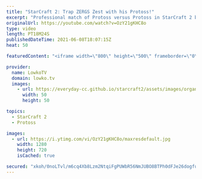 ```yaml
---
title: "StarCraft 2: Trap ZERGS Zest with his Protoss!"
excerpt: "Professional match of Protoss versus Protoss in StarCraft 2 between Zest and Trap, two top level Protoss players.  Support my work on Patreon: http://www.patreon.com/lowkotv Become a YouTube member: https://lowko.tv/join  My second channel: http://lowko.tv/morelowko Lowko Merch: http://lowko.tv/merch"
originalUrl: https://youtube.com/watch?v=OzY21gKHC8o
type: video
length: PT18M24S
publishedDateTime: 2021-06-08T18:07:15Z
heat: 50

featuredContent: "<iframe width=\"800\" height=\"500\" frameborder=\"0\" src=\"https://www.youtube.com/embed/OzY21gKHC8o\" allow=\"accelerometer; autoplay; encrypted-media; gyroscope; picture-in-picture\" allowfullscreen></iframe>"

provider:
  name: LowkoTV
  domain: lowko.tv
  images:
    - url: https://everyday-cc.github.io/starcraft2/assets/images/organizations/lowko.tv-50x50.jpg
      width: 50
      height: 50

topics:
  - StarCraft 2
  - Protoss

images:
  - url: https://i.ytimg.com/vi/OzY21gKHC8o/maxresdefault.jpg
    width: 1280
    height: 720
    isCached: true

secured: "xkoh/0noLTvl/m6cq4Xb8Lzm2NtqiFgPUWbR56NmJUBO8BTPh0dFJe26dogfu1sig/kDU2CrjjBJzecCGta/rHYVOshM/Xfgatj52qcpsY0XlaiDzohspkHtBmTvS/dThxXYYw9YFj456FlIncZshFEBs//wMPzqXRy3bV54y+1gakL9B6+P8lyXpfVdHni3FyKRfReWA09RE/YPlM/7Sk53eeL83xD1BhJsbU98X83BwxEBljQm6LKd8q3LGOtJ/WjtMyYBZvH9ZvFZ+d3gcfNfJJI0UIsdW9ZP+IBGZhuJN+oq84AuKS7PxI+KAG1KtIfagdeN5hD/NqjCGGDQ4rqrGdA9eGheCV6woRSLgt3RuPRkkwumnuQSf7aEFK6q9pCRSV7IX8RbrrQODn3p7A5tZMgrmNFNn+NtVV0RIuA=;cQvtqyR9tebv1/UK4YPezg=="
---
```


